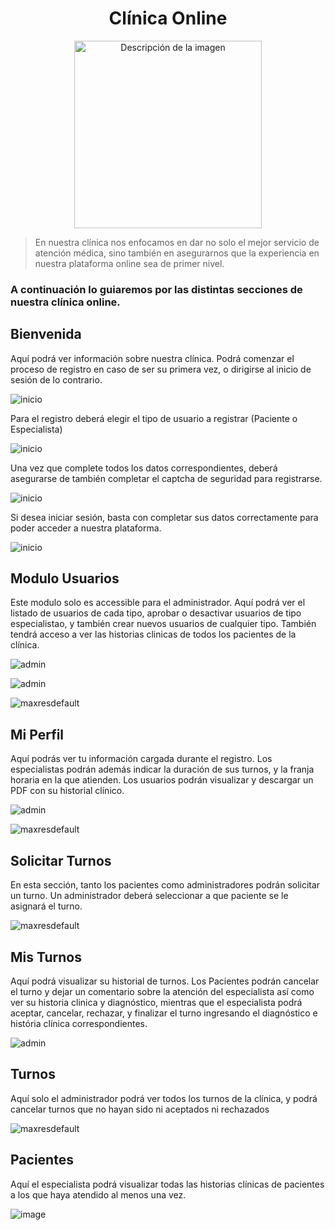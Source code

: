 <div align="center">
  
# Clínica Online
  
<img src="https://firebasestorage.googleapis.com/v0/b/sala-juegos-f7ba1.appspot.com/o/icon.png?alt=media&token=d333c6ea-dd05-41b9-b466-d2b24830c8a4" alt="Descripción de la imagen" width="300"/>
</div>

> En nuestra clínica nos enfocamos en dar no solo el mejor servicio de atención médica, sino también en asegurarnos que la experiencia en nuestra plataforma online sea de primer nivel.

### A continuación lo guiaremos por las distintas secciones de nuestra clínica online.

##  Bienvenida

Aquí podrá ver información sobre nuestra clínica. Podrá comenzar el proceso de registro en caso de ser su primera vez, o dirigirse al inicio de sesión de lo contrario.

![inicio](https://github.com/user-attachments/assets/ea022a8c-c8d6-4bf4-a710-56553c29e5a5)

 Para el registro deberá elegir el tipo de usuario a registrar (Paciente o Especialista)

![inicio](https://github.com/user-attachments/assets/f709d36a-02c1-47cd-8587-ebc9f76e6122)

 Una vez que complete todos los datos correspondientes, deberá asegurarse de también completar el captcha de seguridad para registrarse.

![inicio](https://github.com/user-attachments/assets/c85c81e5-6687-4c2d-a10a-5bb7b0e8851f)

 Si desea iniciar sesión, basta con completar sus datos correctamente para poder acceder a nuestra plataforma.

![inicio](https://github.com/user-attachments/assets/9932fbf2-3ab5-4b9a-b012-10a1264cab0d)

##  Modulo Usuarios

Este modulo solo es accessible para el administrador. Aquí podrá ver el listado de usuarios de cada tipo, aprobar o desactivar usuarios de tipo especialistao, y también crear nuevos usuarios de cualquier tipo. También tendrá acceso a ver las historias clinicas de todos los pacientes de la clínica.

![admin](https://github.com/user-attachments/assets/9dec5b69-a9df-4b7f-a6ba-bda5583fcfe8)

![admin](https://github.com/user-attachments/assets/534aadbc-50e3-4740-bfa0-cb1d65e61ca8)

![maxresdefault](https://github.com/user-attachments/assets/1e64e23f-dbd2-4300-972c-f0b295de7780)


## Mi Perfil

Aquí podrás ver tu información cargada durante el registro. Los especialistas podrán además indicar la duración de sus turnos, y la franja horaria en la que atienden. Los usuarios podrán visualizar y descargar un PDF con su historial clínico.

![admin](https://github.com/user-attachments/assets/242a0b89-e9d4-4e0f-8b63-71941117343b)

![maxresdefault](https://github.com/user-attachments/assets/817e54f0-9bec-4757-b432-43f94b807578)


## Solicitar Turnos

En esta sección, tanto los pacientes como administradores podrán solicitar un turno. Un administrador deberá seleccionar a que paciente se le asignará el turno.

![maxresdefault](https://github.com/user-attachments/assets/77ef690c-64d3-4aea-99dc-b40a62366984)


## Mis Turnos

Aquí podrá visualizar su historial de turnos. Los Pacientes podrán cancelar el turno y dejar un comentario sobre la atención del especialista así como ver su historia clinica y diagnóstico, mientras que el especialista podrá aceptar, cancelar, rechazar, y finalizar el turno ingresando el diagnóstico e história clínica correspondientes.

![admin](https://github.com/user-attachments/assets/2578bdfe-c43d-43af-bd4a-020e65f3f1a2)

## Turnos

Aquí solo el administrador podrá ver todos los turnos de la clínica, y podrá cancelar turnos que no hayan sido ni aceptados ni rechazados

![maxresdefault](https://github.com/user-attachments/assets/449fce6e-f9cc-4d75-9aa6-bcf512be7d50)


## Pacientes

Aquí el especialista podrá visualizar todas las historias clínicas de pacientes a los que haya atendido al menos una vez.

![image](https://github.com/user-attachments/assets/7fc7a477-f064-4166-8b35-b07a132ba963)





